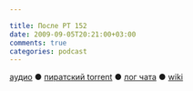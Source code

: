 ```yaml
---

title: После РТ 152
date: 2009-09-05T20:21:00+03:00
comments: true
categories: podcast
---
```

[аудио](http://cdn.radio-t.com/rt152post.mp3) ● [пиратский torrent](http://pirates.radio-t.com/torrents/rt152post.mp3.torrent) ● [лог чата](http://chat.radio-t.com/logs/radio-t-152.html) ● [wiki](http://wiki.radio-t.com/%D0%9F%D0%BE%D1%81%D0%BB%D0%B5_%D0%A0%D0%A2_152)<audio src="http://cdn.radio-t.com/rt152post.mp3" preload="none">
